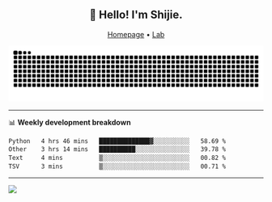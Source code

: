 <h2 align="center">👋 Hello! I'm Shijie.</h2>
<p align="center">
  <a href="https://xu-shi-jie.github.io"> Homepage</a> •
  <a href="https://onodalab.ees.hokudai.ac.jp"> Lab </a>
</p>

![Snake animation](https://github.com/xu-shi-jie/xu-shi-jie/blob/output/github-snake.svg)


-------

📊 **Weekly development breakdown**
<!--START_SECTION:waka-->

```txt
Python   4 hrs 46 mins   ██████████████▓░░░░░░░░░░   58.69 %
Other    3 hrs 14 mins   ██████████░░░░░░░░░░░░░░░   39.78 %
Text     4 mins          ▒░░░░░░░░░░░░░░░░░░░░░░░░   00.82 %
TSV      3 mins          ▒░░░░░░░░░░░░░░░░░░░░░░░░   00.71 %
```

<!--END_SECTION:waka-->

-------
![](https://komarev.com/ghpvc/?username=xu-shi-jie&style=flat-square&color=blue) 
